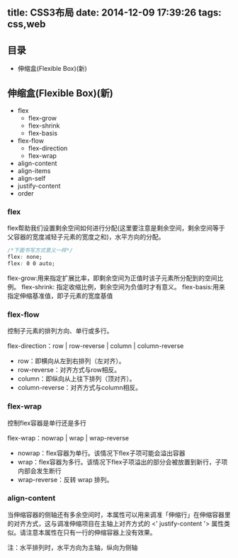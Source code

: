 title: CSS3布局
date: 2014-12-09 17:39:26
tags: css,web
---

## 目录

* 伸缩盒(Flexible Box)(新)


## 伸缩盒(Flexible Box)(新)

* flex
	* flex-grow
	* flex-shrink
	* flex-basis
* flex-flow
	* flex-direction
	* flex-wrap
* align-content
* align-items
* align-self
* justify-content
* order

### flex

flex帮助我们设置剩余空间如何进行分配(这里要注意是剩余空间，剩余空间等于父容器的宽度减轻子元素的宽度之和)，水平方向的分配。

```css
/*下面书写方式意义一样*/
flex: none;
flex: 0 0 auto;
```
flex-grow:用来指定扩展比率，即剩余空间为正值时该子元素所分配到的空间比例。
flex-shrink: 指定收缩比例，剩余空间为负值时才有意义。
flex-basis:用来指定伸缩基准值，即子元素的宽度基值

### flex-flow

控制子元素的排列方向、单行或多行。

flex-direction：row | row-reverse | column | column-reverse

* row：即横向从左到右排列（左对齐）。
* row-reverse：对齐方式与row相反。
* column：即纵向从上往下排列（顶对齐）。
* column-reverse：对齐方式与column相反。

### flex-wrap

控制flex容器是单行还是多行

flex-wrap：nowrap | wrap | wrap-reverse

* nowrap：flex容器为单行。该情况下flex子项可能会溢出容器
* wrap：flex容器为多行。该情况下flex子项溢出的部分会被放置到新行，子项内部会发生断行
* wrap-reverse：反转 wrap 排列。

### align-content
当伸缩容器的侧轴还有多余空间时，本属性可以用来调准「伸缩行」在伸缩容器里的对齐方式，这与调准伸缩项目在主轴上对齐方式的 <' justify-content '> 属性类似。请注意本属性在只有一行的伸缩容器上没有效果。

注：水平排列时，水平方向为主轴，纵向为侧轴












